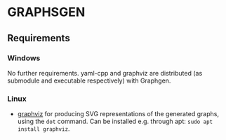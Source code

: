# GRAPHSGEN

<!--
Can be displayed only if the repo is public.
[![Documentation](https://codedocs.xyz/prittt/graphsgen.svg)]()
-->

## Requirements

### Windows
No further requirements. yaml-cpp and graphviz are distributed (as submodule and executable respectively) with Graphgen.

### Linux
* [graphviz](https://www.graphviz.org/download/) for producing SVG representations of the generated graphs, using the `dot` command. Can be installed e.g. through apt: `sudo apt install graphviz`.